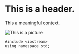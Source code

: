 # This is a header.

This a meaningful context.

![This is a picture](https://octodex.github.com/images/yaktocat.png)

```
#include <iostream>
using namespace std;
```

